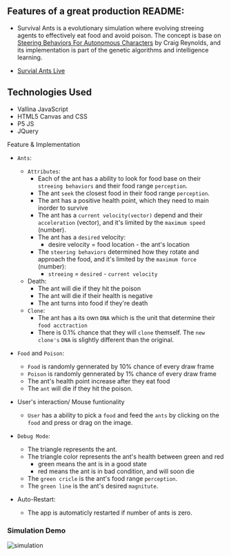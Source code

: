 ## Features of a great production README:

- Survival Ants is a evolutionary simulation where evolving streeing agents to effectively eat food and avoid poison. The concept is base on [Steering Behaviors For Autonomous Characters](http://www.red3d.com/cwr/steer/) by Craig Reynolds, and its implementation is part of the genetic algorithms and intelligence learning.

- [Survial Ants Live](https://survival-ants.herokuapp.com/)

## Technologies Used
- Vallina JavaScript
- HTML5 Canvas and CSS
- P5 JS
- JQuery

Feature & Implementation
- `Ants`:
  - `Attributes`:
    - Each of the ant has a ability to look for food base on their `streeing behaviors` and their food range `perception`.
    - The ant `seek` the closest food in their food range `perception`.
    - The ant has a positive health point, which they need to main inorder to survive
    - The ant has a `current velocity(vector)` depend and their `acceleration` (vector), and it's limited by the `maximum speed` (number).
    - The ant has a `desired` velocity:
      - desire velocity = food location - the ant's location
    - The `steering behaviors` determined how they rotate and approach the food, and it's limited by the `maximum force` (number):
      - `streeing` = `desired` - `current velocity`
  - Death:
    - The ant will die if they hit the poison
    - The ant will die if their health is negative
    - The ant turns into food if they're death
  - `Clone`:
    - The ant has a its own `DNA` which is the unit that determine their `food acctraction`
    - There is 0.1% chance that they will `clone` themself. The `new clone's` `DNA` is slightly different than the original.

- `Food` and `Poison`:
  - `Food` is randomly gennerated by 10% chance of every draw frame
  - `Poison` is randomly gennerated by 1% chance of every draw frame
  - The ant's health point increase after they eat food
  - The `ant` will die if they hit the poison.



- User's interaction/ Mouse funtionality
  - `User` has a ability to pick a `food` and feed the `ants` by clicking on the `food` and press or drag on the image.

- `Debug Mode`:
  - The triangle represents the ant.
  - The triangle color represents the ant's health between green and red
    - green means the ant is in a good state
    - red means the ant is in bad condition, and will soon die
  - The `green cricle` is the ant's food range `perception`.
  - The `green line` is the ant's desired `magnitute`.

- Auto-Restart:
  - The app is automaticly restarted if number of ants is zero.


### Simulation Demo

![simulation](docs/simulation.gif)
